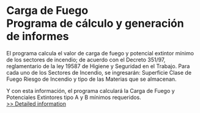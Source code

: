 # Carga de Fuego<br />Programa de cálculo y generación de informes
El programa calcula el valor de carga de fuego y potencial extintor mínimo de los sectores de incendio; de acuerdo con el Decreto 351/97, reglamentario de la ley 19587 de Higiene y Seguridad en el Trabajo.
Para cada uno de los Sectores de Incendio, se ingresarán:
Superficie
Clase de Fuego
Riesgo de Incendio y
tipo de las Materias que se almacenan.


Y con esta información, el programa calculará la
Carga de Fuego y
Potenciales Extintores tipo A y B mínimos requeridos.
 <br />[>> Detailed information](https://secure.shareit.com/shareit/product.html?productid=300642793&affiliateid=200057808)